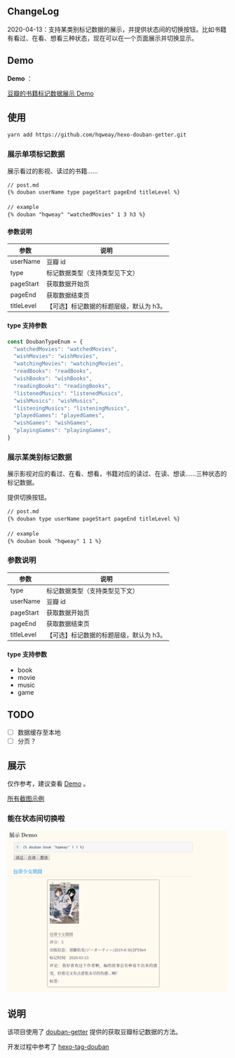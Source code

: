## ChangeLog

2020-04-13：支持某类别标记数据的展示，并提供状态间的切换按钮。比如书籍有看过、在看、想看三种状态，现在可以在一个页面展示并切换显示。

## Demo

**Demo** ：

[豆瓣的书籍标记数据展示 Demo](https://leay.net/2020/04/13/hexo-douban-getter/#Demo)

## 使用

```bash
yarn add https://github.com/hqweay/hexo-douban-getter.git
```

### 展示单项标记数据

展示看过的影视、读过的书籍……

```markdown
// post.md
{% douban userName type pageStart pageEnd titleLevel %}

// example
{% douban "hqweay" "watchedMovies" 1 3 h3 %}
```

#### 参数说明

| 参数       | 说明                                    |
| ---------- | --------------------------------------- |
| userName   | 豆瓣 id                                 |
| type       | 标记数据类型（支持类型见下文）          |
| pageStart  | 获取数据开始页                          |
| pageEnd    | 获取数据结束页                          |
| titleLevel | 【可选】标记数据的标题层级，默认为 h3。 |

#### type 支持参数

```javascript
const DoubanTypeEnum = {
  "watchedMovies": "watchedMovies",
  "wishMovies": "wishMovies",
  "watchingMovies": "watchingMovies",
  "readBooks": "readBooks",
  "wishBooks": "wishBooks",
  "readingBooks": "readingBooks",
  "listenedMusics": "listenedMusics",
  "wishMusics": "wishMusics",
  "listeningMusics": "listeningMusics",
  "playedGames": "playedGames",
  "wishGames": "wishGames",
  "playingGames": "playingGames",
}
```

### 展示某类别标记数据

展示影视对应的看过、在看、想看，书籍对应的读过、在读、想读……三种状态的标记数据。

提供切换按钮。

```markdown
// post.md
{% douban type userName pageStart pageEnd titleLevel %}

// example
{% douban book "hqweay" 1 1 %}
```

### 参数说明

| 参数       | 说明                                    |
| ---------- | --------------------------------------- |
| type       | 标记数据类型（支持类型见下文）          |
| userName   | 豆瓣 id                                 |
| pageStart  | 获取数据开始页                          |
| pageEnd    | 获取数据结束页                          |
| titleLevel | 【可选】标记数据的标题层级，默认为 h3。 |

#### type 支持参数

* book
* movie
* music
* game

## TODO

- [ ] 数据缓存至本地
- [ ] 分页？

## 展示

仅作参考，建议查看 [Demo](https://leay.net/2020/04/13/hexo-douban-getter/Demo) 。

[所有截图示例](https://github.com/hqweay/hexo-douban-getter/tree/master/examples)

### 能在状态间切换啦

![](https://github.com/hqweay/hexo-douban-getter/blob/master/examples/change.png?raw=true)

## 说明

该项目使用了 [douban-getter](https://github.com/hqweay/douban-getter) 提供的获取豆瓣标记数据的方法。

开发过程中参考了 [hexo-tag-douban](https://github.com/YuyingWu/hexo-tag-douban)

